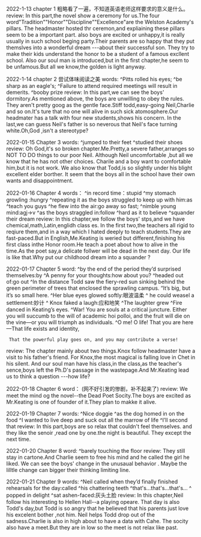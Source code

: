 2022-1-13
chapter 1
粗略看了一遍，不知道英语老师这样要求的意义是什么。
review:
In this part,the novel show a ceremony for us.The four word"Tradition""Honor""Discipline""Excellence"are the Welston Academy's pillars.
The headmaster hosted thr ceremon,and expliaining  these pillars seem to be a important part.
also boys are excited or unhappy,it is really usually in such school beging party.Their parents are so happy that they put themslves into a wonderful dream ---about their successful son.
They try to make their kids understand the honor to be a student of a famous excllent school.
Also our soul man is introduced,but in the first chapter,he seem to be unfamous.But all we know,the golden is light anyway.

2022-1-14
chapter 2
尝试体味阅读之美
words:
^Pitts rolled his eyes;
^be sharp as an eagle's;
^Failure to attend required meetings will result in demerits. 
^booby prize
review:
In this part,we can see the boys' dormitory.As mentioned above, the boys are unwilling to obey the rules.
They aren't pretty goog as the gentle face.Stiff todd,easy-going Neil,Charlie and so on.It's ture that
no one will alive in such sick atomosphere.Our headmater has a talk with four new students,shows his concern.
In the last,we can guess Neil's father is so neverous that Neil's face turning white.Oh,God ,isn't a stereotype?

2022-01-15
Chapter 3
words:
^jumped to their feet
^studied their shoes
review:
Oh God,it's so broken chapter.Me.Pretty,a severe father,arranges so NOT TO DO things to our poor Neil.
Although Neil uncomfortable ,but all we know that he has not other choices.
Charile and a boy want to comfortable him,but it is not work.
We also know that Todd,is so slightly under his blight excellent elder borther.
It seem that the boys  all in the school have their own wants and disappointment.  

2022-01-16
Chapter 4
words：
^in record time：stupid
^my stomach growling :hungry
^repeating it as the boys struggled to keep up with him:as
^teach you guys
^he flew into the air:go away so fast;
^nimble young mind:agj->v
^as the boys straggled in:follow
^hard as it to believe
^squander their dream
review:
In this chapter,we follow the boys' stps,and we have chemical,math,Latin,englidh class es.
In the first two,the teachers all rigid to reqiure them,and in a way which
I hated deeply to teach students.They are fast-paced.But in English,Me.Keating
is weried but different,finishing his first class inthe Honor room.He teach a poet about how to 
alive in the time.As the poet say,a delicate follwer will be dead in the  next day.
Our life is like that.Why put our childhood dream into a squander ?

2022-01-17
Chapter 5
word:
^by the end of the period they’d surprised themselves:by
^A penny for your thoughts:how about you?
^headed out of:go out
^In the distance Todd saw the fiery-red sun sinking behind the green perimeter of trees that enclosed the sprawling campus. “It’s big, but it’s so small here.
^Her blue eyes glowed softly:眼波温柔 
^ he could weasel a settlement:妙计
^ Knox faked a laugh:应和地笑
^The laughter grew
^Fire danced in Keating’s eyes.
^War! You are souls at a critical juncture. Either you will succumb to the will of academic hoi polloi, and the fruit will die on the vine—or you will triumph as individuals.
^O me! O life!
That you are here—That life exists and identity,

     That the powerful play goes on, and you may contribute a verse!
review:
The chapter mainly about two things.Knox follow headmaster have a visit to his father's friend.
For Knox,the most magical is falling love in Chet in his silent.
And our soul man have his class,in the class,as the teacher's sence,boys
left the Ph.D's passage in the wastepage.And Mr.Keating lead us to think a question
---how life?

2022-01-18
Chapter 6
word：
(网不好引发的惨剧，补不起来了)
review:
We meet the mind og the novel--the Dead Poet Socity.The boys are excited as Mr.Keating
is one of founder of it.They plan to makke it alive.

2022-01-19
Chapter 7
words:
^Nice doggie
^as the dog homed in on the food
^I wanted to live deep and suck out all the marrow of life
^I’ll second that
review:
In this part,boys are so relax that couldn't feel themselves.
and they like the senoir ,read one by one.the night is beautiful.
They except the next time.

 2022-01-20
 Chapter 8
 word:
 ^barely touching the floor
 review:
 They still stay in cartone.And Charlie seem to free his mind and he called the girl he liked.
 We can see the boys' change in the unusaual behavior .
 Maybe the lilltle change can bigger their thinking limiting line.

2022-01-21
Chapter 9
words:
^Neil called when they’d finally finished rehearsals for the day:called
^his chattering teeth
^that's...that's...that's...
^ popped in delight
^sat ashen-faced:灰头土脸
review:
In this chapter,Neil follow his interesting to Hellen Hall--a playing opeare.
That day is also Todd's day,but Todd is so angry that he believed that his parents just love his excelent bother ,not him.
Neil helps Todd drop out of the sadness.Charlie is also in high about to have a data with Cahe.
The socity also have a meet.But they are in low so the meet is not relax like past.